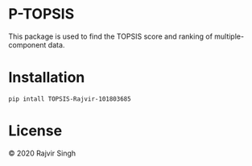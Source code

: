 # P-TOPSIS 
This package is used to find the TOPSIS score and ranking of multiple-component data.

# Installation
```pip intall TOPSIS-Rajvir-101803685```

# License
© 2020 Rajvir Singh 
